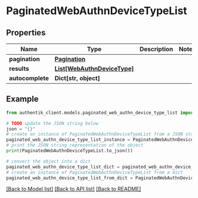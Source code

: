 # PaginatedWebAuthnDeviceTypeList


## Properties

Name | Type | Description | Notes
------------ | ------------- | ------------- | -------------
**pagination** | [**Pagination**](Pagination.md) |  | 
**results** | [**List[WebAuthnDeviceType]**](WebAuthnDeviceType.md) |  | 
**autocomplete** | **Dict[str, object]** |  | 

## Example

```python
from authentik_client.models.paginated_web_authn_device_type_list import PaginatedWebAuthnDeviceTypeList

# TODO update the JSON string below
json = "{}"
# create an instance of PaginatedWebAuthnDeviceTypeList from a JSON string
paginated_web_authn_device_type_list_instance = PaginatedWebAuthnDeviceTypeList.from_json(json)
# print the JSON string representation of the object
print(PaginatedWebAuthnDeviceTypeList.to_json())

# convert the object into a dict
paginated_web_authn_device_type_list_dict = paginated_web_authn_device_type_list_instance.to_dict()
# create an instance of PaginatedWebAuthnDeviceTypeList from a dict
paginated_web_authn_device_type_list_from_dict = PaginatedWebAuthnDeviceTypeList.from_dict(paginated_web_authn_device_type_list_dict)
```
[[Back to Model list]](../README.md#documentation-for-models) [[Back to API list]](../README.md#documentation-for-api-endpoints) [[Back to README]](../README.md)


